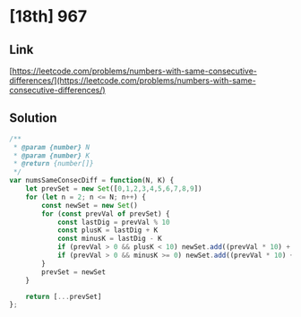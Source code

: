 # [18th] 967

<a name="l6GFD"></a>
## Link
[https://leetcode.com/problems/numbers-with-same-consecutive-differences/](https://leetcode.com/problems/numbers-with-same-consecutive-differences/)
<a name="pV28w"></a>
## Solution
```javascript
/**
 * @param {number} N
 * @param {number} K
 * @return {number[]}
 */
var numsSameConsecDiff = function(N, K) {
    let prevSet = new Set([0,1,2,3,4,5,6,7,8,9])
    for (let n = 2; n <= N; n++) {
        const newSet = new Set()
        for (const prevVal of prevSet) {
            const lastDig = prevVal % 10
            const plusK = lastDig + K
            const minusK = lastDig - K
            if (prevVal > 0 && plusK < 10) newSet.add((prevVal * 10) + plusK)
            if (prevVal > 0 && minusK >= 0) newSet.add((prevVal * 10) + minusK)
        }
        prevSet = newSet
    }

    return [...prevSet]
};
```
